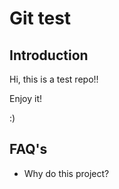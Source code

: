 # Git test

## Introduction

Hi, this is a test repo!!

Enjoy it! 

:)

## FAQ's

* Why do this project?

